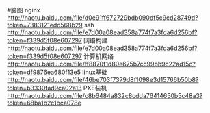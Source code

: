 #脑图
  nginx http://naotu.baidu.com/file/d0e91ff672729bdb090df5c9cd28749d?token=7383121edd568b29
  ssh http://naotu.baidu.com/file/e7d00a08ead358a774f7a3fda6d256bf?token=f339d5f08e607297
  网络构建 http://naotu.baidu.com/file/e7d00a08ead358a774f7a3fda6d256bf?token=f339d5f08e607297
  计算机网络 http://naotu.baidu.com/file/ff8870f1d80e675b7cc99bb9c22ad15c?token=df9876ea680f13e5
  linux基础 http://naotu.baidu.com/file/46be703f7379d8f1098e3d15766b50b8?token=b3330fad9ca02a13
  PXE装机 http://naotu.baidu.com/file/c8b6484a832c8cdda76414650b5c48a3?token=68ba1b2c1bca078e
